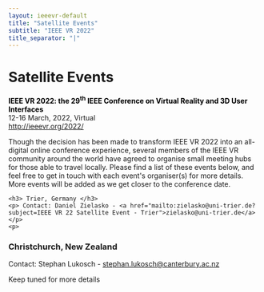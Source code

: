 ```yaml
---
layout: ieeevr-default
title: "Satellite Events"
subtitle: "IEEE VR 2022"
title_separator: "|"
---
```



<div>
    <h1 id="satellite-events"> Satellite Events </h1>
    <p>
        <strong style="color: black">IEEE VR 2022: the 29<sup>th</sup> IEEE Conference on Virtual Reality and 3D User Interfaces</strong>
        <br /> 
        12-16 March, 2022, Virtual
        <br />
        <a href="http://ieeevr.org/2022/">http://ieeevr.org/2022/</a>
    </p>
    <p>
        Though the decision has been made to transform IEEE VR 2022 into an all-digital online conference experience, several members 
        of the IEEE VR community around the world have agreed to organise small meeting hubs for those able to travel locally. 
        Please find a list of these events below, and feel free to get in touch with each event's organiser(s) for more details. 
        More events will be added as we get closer to the conference date.
    </p>

    <h3> Trier, Germany </h3>
    <p> Contact: Daniel Zielasko - <a href="mailto:zielasko@uni-trier.de?subject=IEEE VR 22 Satellite Event - Trier">zielasko@uni-trier.de</a></p>
    <p>
<h3> Christchurch, New Zealand </h3>
    <p> Contact: Stephan Lukosch - <a href="mailto:stephan.lukosch@canterbury.ac.nz?subject=IEEE VR 22 Satellite Event - Christchurch">stephan.lukosch@canterbury.ac.nz</a></p>
    <p>
        Keep tuned for more details
    </p>
</div>